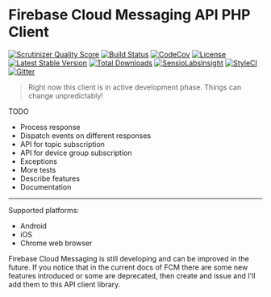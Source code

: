 # Firebase Cloud Messaging API PHP Client

[![Scrutinizer Quality Score](https://img.shields.io/scrutinizer/g/fre5h/firebase-cloud-messaging-api-php-client.svg?style=flat-square)](https://scrutinizer-ci.com/g/fre5h/firebase-cloud-messaging-api-php-client/)
[![Build Status](https://img.shields.io/travis/fre5h/firebase-cloud-messaging-api-php-client.svg?style=flat-square)](https://travis-ci.org/fre5h/firebase-cloud-messaging-api-php-client)
[![CodeCov](https://img.shields.io/codecov/c/github/fre5h/firebase-cloud-messaging-api-php-client.svg?style=flat-square)](https://codecov.io/github/fre5h/firebase-cloud-messaging-api-php-client)
[![License](https://img.shields.io/packagist/l/fresh/firebase-cloud-messaging-api-php-client.svg?style=flat-square)](https://packagist.org/packages/fresh/firebase-cloud-messaging-api-php-client)
[![Latest Stable Version](https://img.shields.io/packagist/v/fresh/firebase-cloud-messaging-api-php-client.svg?style=flat-square)](https://packagist.org/packages/fresh/firebase-cloud-messaging-api-php-client)
[![Total Downloads](https://img.shields.io/packagist/dt/fresh/firebase-cloud-messaging-api-php-client.svg?style=flat-square)](https://packagist.org/packages/fresh/firebase-cloud-messaging-api-php-client)
[![SensioLabsInsight](https://img.shields.io/sensiolabs/i/65aa6953-8bcc-431a-bf85-9bd2e8537a43.svg?style=flat-square)](https://insight.sensiolabs.com/projects/65aa6953-8bcc-431a-bf85-9bd2e8537a43)
[![StyleCI](https://styleci.io/repos/72565971/shield?style=flat-square)](https://styleci.io/repos/72565971)
[![Gitter](https://img.shields.io/badge/gitter-join%20chat-brightgreen.svg?style=flat-square)](https://gitter.im/fre5h/firebase-cloud-messaging-api-php-client)

> Right now this client is in active development phase. Things can change unpredictably!

TODO
* Process response
* Dispatch events on different responses
* API for topic subscription
* API for device group subscription
* Exceptions
* More tests
* Describe features
* Documentation

---

Supported platforms:
* Android
* iOS
* Chrome web browser

Firebase Cloud Messaging is still developing and can be improved in the future.
If you notice that in the current docs of FCM there are some new features introduced or some are deprecated,
then create and issue and I'll add them to this API client library.
